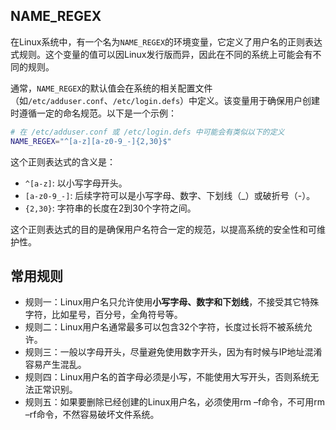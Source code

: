 ## NAME_REGEX

在Linux系统中，有一个名为`NAME_REGEX`的环境变量，它定义了用户名的正则表达式规则。这个变量的值可以因Linux发行版而异，因此在不同的系统上可能会有不同的规则。

通常，`NAME_REGEX`的默认值会在系统的相关配置文件（如`/etc/adduser.conf`、`/etc/login.defs`）中定义。该变量用于确保用户创建时遵循一定的命名规范。以下是一个示例：

```bash
# 在 /etc/adduser.conf 或 /etc/login.defs 中可能会有类似以下的定义
NAME_REGEX="^[a-z][a-z0-9_-]{2,30}$"
```

这个正则表达式的含义是：

- `^[a-z]`: 以小写字母开头。
- `[a-z0-9_-]`: 后续字符可以是小写字母、数字、下划线（_）或破折号（-）。
- `{2,30}`: 字符串的长度在2到30个字符之间。

这个正则表达式的目的是确保用户名符合一定的规范，以提高系统的安全性和可维护性。

## 常用规则

+ 规则一：Linux用户名只允许使用**小写字母、数字和下划线**，不接受其它特殊字符，比如星号，百分号，全角符号等。
+ 规则二：Linux用户名通常最多可以包含32个字符，长度过长将不被系统允许。
+ 规则三：一般以字母开头，尽量避免使用数字开头，因为有时候与IP地址混淆容易产生混乱。
+ 规则四：Linux用户名的首字母必须是小写，不能使用大写开头，否则系统无法正常识别。
+ 规则五：如果要删除已经创建的Linux用户名，必须使用rm –f命令，不可用rm –rf命令，不然容易破坏文件系统。